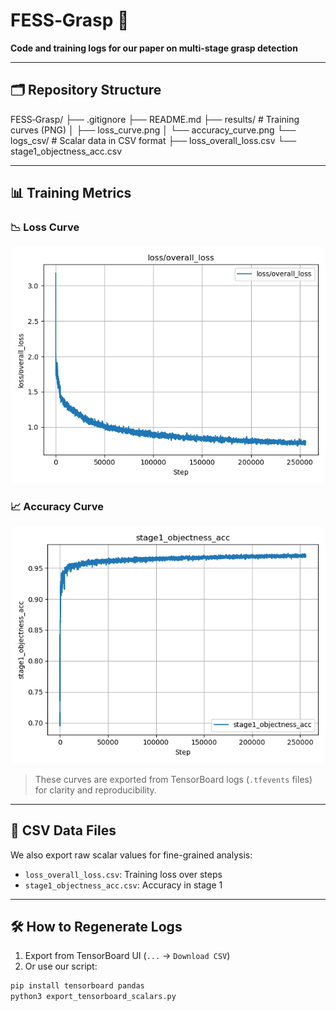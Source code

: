 # FESS‑Grasp 🌟

**Code and training logs for our paper on multi-stage grasp detection**

---

## 🗂️ Repository Structure

FESS‑Grasp/
├── .gitignore
├── README.md
├── results/ # Training curves (PNG)
│ ├── loss_curve.png
│ └── accuracy_curve.png
└── logs_csv/ # Scalar data in CSV format
├── loss_overall_loss.csv
└── stage1_objectness_acc.csv


---

## 📊 Training Metrics

### 📉 Loss Curve

![Loss Curve](results/loss_curve.png)

### 📈 Accuracy Curve

![Accuracy Curve](results/accuracy_curve.png)

> These curves are exported from TensorBoard logs (`.tfevents` files) for clarity and reproducibility.

---

## 📁 CSV Data Files

We also export raw scalar values for fine-grained analysis:

- `loss_overall_loss.csv`: Training loss over steps
- `stage1_objectness_acc.csv`: Accuracy in stage 1

---

## 🛠️ How to Regenerate Logs

1. Export from TensorBoard UI (`...` → `Download CSV`)
2. Or use our script:

```bash
pip install tensorboard pandas
python3 export_tensorboard_scalars.py


